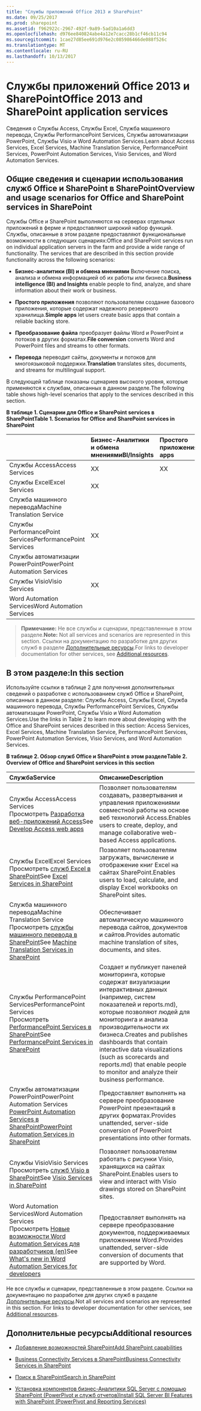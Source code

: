 ```yaml
---
title: "Службы приложений Office 2013 и SharePoint"
ms.date: 09/25/2017
ms.prod: sharepoint
ms.assetid: f962922c-2967-492f-9a89-5ad10a1a6dd3
ms.openlocfilehash: d976ee840824abe4a12e7cacc28b1cf46cb11c94
ms.sourcegitcommit: 1cae27d85ee691d976e2c085986466de088f526c
ms.translationtype: MT
ms.contentlocale: ru-RU
ms.lasthandoff: 10/13/2017
---
```

# <a name="office-2013-and-sharepoint-application-services"></a><span data-ttu-id="52938-102">Службы приложений Office 2013 и SharePoint</span><span class="sxs-lookup"><span data-stu-id="52938-102">Office 2013 and SharePoint application services</span></span>
<span data-ttu-id="52938-103">Сведения о Службы Access, Службы Excel, Служба машинного перевода, Службы PerformancePoint Services, Службы автоматизации PowerPoint, Службы Visio и Word Automation Services.</span><span class="sxs-lookup"><span data-stu-id="52938-103">Learn about Access Services, Excel Services, Machine Translation Service, PerformancePoint Services, PowerPoint Automation Services, Visio Services, and Word Automation Services.</span></span>
## <a name="overview-and-usage-scenarios-for-office-and-sharepoint-services-in-sharepoint"></a><span data-ttu-id="52938-104">Общие сведения и сценарии использования служб Office и SharePoint в SharePoint</span><span class="sxs-lookup"><span data-stu-id="52938-104">Overview and usage scenarios for Office and SharePoint services in SharePoint</span></span>
<span data-ttu-id="52938-105"><a name="bkmk_servicesOverview"> </a></span><span class="sxs-lookup"><span data-stu-id="52938-105"></span></span>

<span data-ttu-id="52938-p101">Службы Office и SharePoint выполняются на серверах отдельных приложений в ферме и предоставляют широкий набор функций. Службы, описанные в этом разделе предоставляют функциональные возможности в следующих сценариях:</span><span class="sxs-lookup"><span data-stu-id="52938-p101">Office and SharePoint services run on individual application servers in the farm and provide a wide range of functionality. The services that are described in this section provide functionality across the following scenarios:</span></span>
  
    
    

- <span data-ttu-id="52938-108">**Бизнес-аналитики (BI) и обмена мнениями** Включение поиска, анализа и обмена информацией об их работы или бизнеса.</span><span class="sxs-lookup"><span data-stu-id="52938-108">**Business intelligence (BI) and Insights** enable people to find, analyze, and share information about their work or business.</span></span>
    
  
- <span data-ttu-id="52938-109">**Простого приложения** позволяют пользователям создание базового приложения, которые содержат надежного резервного хранилища.</span><span class="sxs-lookup"><span data-stu-id="52938-109">**Simple apps** let users create basic apps that contain a reliable backing store.</span></span>
    
  
- <span data-ttu-id="52938-110">**Преобразование файла** преобразует файлы Word и PowerPoint и потоков в других форматах.</span><span class="sxs-lookup"><span data-stu-id="52938-110">**File conversion** converts Word and PowerPoint files and streams to other formats.</span></span>
    
  
- <span data-ttu-id="52938-111">**Перевода** переводит сайты, документы и потоков для многоязыковой поддержки.</span><span class="sxs-lookup"><span data-stu-id="52938-111">**Translation** translates sites, documents, and streams for multilingual support.</span></span>
    
  
<span data-ttu-id="52938-112">В следующей таблице показаны сценариев высокого уровня, которые применяются к службам, описанных в данном разделе.</span><span class="sxs-lookup"><span data-stu-id="52938-112">The following table shows high-level scenarios that apply to the services described in this section.</span></span>
  
    
    

<span data-ttu-id="52938-113">**В таблице 1. Сценарии для Office и SharePoint services в SharePoint**</span><span class="sxs-lookup"><span data-stu-id="52938-113">**Table 1. Scenarios for Office and SharePoint services in SharePoint**</span></span>


||<span data-ttu-id="52938-114">**Бизнес-Аналитики и обмена мнениями**</span><span class="sxs-lookup"><span data-stu-id="52938-114">**BI/Insights**</span></span>|<span data-ttu-id="52938-115">**Простого приложения**</span><span class="sxs-lookup"><span data-stu-id="52938-115">**Simple apps**</span></span>|<span data-ttu-id="52938-116">**Преобразование файла**</span><span class="sxs-lookup"><span data-stu-id="52938-116">**File conversion**</span></span>|<span data-ttu-id="52938-117">**Преобразование**</span><span class="sxs-lookup"><span data-stu-id="52938-117">**Translation**</span></span>|
|:-----|:-----|:-----|:-----|:-----|
|<span data-ttu-id="52938-118">Службы Access</span><span class="sxs-lookup"><span data-stu-id="52938-118">Access Services</span></span>  <br/> |<span data-ttu-id="52938-119">X</span><span class="sxs-lookup"><span data-stu-id="52938-119">X</span></span>  <br/> |<span data-ttu-id="52938-120">X</span><span class="sxs-lookup"><span data-stu-id="52938-120">X</span></span>  <br/> |||
|<span data-ttu-id="52938-121">Службы Excel</span><span class="sxs-lookup"><span data-stu-id="52938-121">Excel Services</span></span>  <br/> |<span data-ttu-id="52938-122">X</span><span class="sxs-lookup"><span data-stu-id="52938-122">X</span></span>  <br/> ||||
|<span data-ttu-id="52938-123">Служба машинного перевода</span><span class="sxs-lookup"><span data-stu-id="52938-123">Machine Translation Service</span></span>  <br/> ||||<span data-ttu-id="52938-124">X</span><span class="sxs-lookup"><span data-stu-id="52938-124">X</span></span>  <br/> |
|<span data-ttu-id="52938-125">Службы PerformancePoint Services</span><span class="sxs-lookup"><span data-stu-id="52938-125">PerformancePoint Services</span></span>  <br/> |<span data-ttu-id="52938-126">X</span><span class="sxs-lookup"><span data-stu-id="52938-126">X</span></span>  <br/> ||||
|<span data-ttu-id="52938-127">Службы автоматизации PowerPoint</span><span class="sxs-lookup"><span data-stu-id="52938-127">PowerPoint Automation Services</span></span>  <br/> |||<span data-ttu-id="52938-128">X</span><span class="sxs-lookup"><span data-stu-id="52938-128">X</span></span>  <br/> ||
|<span data-ttu-id="52938-129">Службы Visio</span><span class="sxs-lookup"><span data-stu-id="52938-129">Visio Services</span></span>  <br/> |<span data-ttu-id="52938-130">X</span><span class="sxs-lookup"><span data-stu-id="52938-130">X</span></span>  <br/> ||||
|<span data-ttu-id="52938-131">Word Automation Services</span><span class="sxs-lookup"><span data-stu-id="52938-131">Word Automation Services</span></span>  <br/> |||<span data-ttu-id="52938-132">X</span><span class="sxs-lookup"><span data-stu-id="52938-132">X</span></span>  <br/> ||
   

> <span data-ttu-id="52938-133">**Примечание:** Не все службы и сценарии, представленные в этом разделе.</span><span class="sxs-lookup"><span data-stu-id="52938-133">**Note:** Not all services and scenarios are represented in this section.</span></span> <span data-ttu-id="52938-134">Ссылки на документацию по разработке для других служб в разделе [Дополнительные ресурсы](#bkmk_Resources).</span><span class="sxs-lookup"><span data-stu-id="52938-134">For links to developer documentation for other services, see  [Additional resources](#bkmk_Resources).</span></span> 
  
    
    


## <a name="in-this-section"></a><span data-ttu-id="52938-135">В этом разделе:</span><span class="sxs-lookup"><span data-stu-id="52938-135">In this section</span></span>
<span data-ttu-id="52938-136"><a name="bkmk_inThisSection"> </a></span><span class="sxs-lookup"><span data-stu-id="52938-136"></span></span>

<span data-ttu-id="52938-137">Используйте ссылки в таблице 2 для получения дополнительных сведений о разработке с использованием служб Office и SharePoint, описанных в данном разделе: Службы Access, Службы Excel, Служба машинного перевода, Службы PerformancePoint Services, Службы автоматизации PowerPoint, Службы Visio и Word Automation Services.</span><span class="sxs-lookup"><span data-stu-id="52938-137">Use the links in Table 2 to learn more about developing with the Office and SharePoint services described in this section: Access Services, Excel Services, Machine Translation Service, PerformancePoint Services, PowerPoint Automation Services, Visio Services, and Word Automation Services.</span></span> 
  
    
    

<span data-ttu-id="52938-138">**В таблице 2. Обзор служб Office и SharePoint в этом разделе**</span><span class="sxs-lookup"><span data-stu-id="52938-138">**Table 2. Overview of Office and SharePoint services in this section**</span></span>


|<span data-ttu-id="52938-139">**Служба**</span><span class="sxs-lookup"><span data-stu-id="52938-139">**Service**</span></span>|<span data-ttu-id="52938-140">**Описание**</span><span class="sxs-lookup"><span data-stu-id="52938-140">**Description**</span></span>|
|:-----|:-----|
|<span data-ttu-id="52938-141">Службы Access</span><span class="sxs-lookup"><span data-stu-id="52938-141">Access Services</span></span>  <br/> <span data-ttu-id="52938-142">Просмотреть  [Разработка веб-приложений Access](develop-access-web-apps.md)</span><span class="sxs-lookup"><span data-stu-id="52938-142">See  [Develop Access web apps](develop-access-web-apps.md)</span></span> <br/> |<span data-ttu-id="52938-143">Позволяет пользователям создавать, развертывания и управления приложениями совместной работы на основе веб технологий Access.</span><span class="sxs-lookup"><span data-stu-id="52938-143">Enables users to create, deploy, and manage collaborative web-based Access applications.</span></span>  <br/> |
|<span data-ttu-id="52938-144">Службы Excel</span><span class="sxs-lookup"><span data-stu-id="52938-144">Excel Services</span></span>  <br/> <span data-ttu-id="52938-145">Просмотреть [служб Excel в SharePoint](excel-services-in-sharepoint.md)</span><span class="sxs-lookup"><span data-stu-id="52938-145">See  [Excel Services in SharePoint](excel-services-in-sharepoint.md)</span></span> <br/> |<span data-ttu-id="52938-146">Позволяет пользователям загружать, вычисление и отображение книг Excel на сайтах SharePoint.</span><span class="sxs-lookup"><span data-stu-id="52938-146">Enables users to load, calculate, and display Excel workbooks on SharePoint sites.</span></span>  <br/> |
|<span data-ttu-id="52938-147">Служба машинного перевода</span><span class="sxs-lookup"><span data-stu-id="52938-147">Machine Translation Service</span></span>  <br/> <span data-ttu-id="52938-148">Просмотреть [службы машинного перевода в SharePoint](machine-translation-services-in-sharepoint.md)</span><span class="sxs-lookup"><span data-stu-id="52938-148">See  [Machine Translation Services in SharePoint](machine-translation-services-in-sharepoint.md)</span></span> <br/> |<span data-ttu-id="52938-149">Обеспечивает автоматическую машинного перевода сайтов, документов и сайтов.</span><span class="sxs-lookup"><span data-stu-id="52938-149">Provides automatic machine translation of sites, documents, and sites.</span></span>  <br/> |
|<span data-ttu-id="52938-150">Службы PerformancePoint Services</span><span class="sxs-lookup"><span data-stu-id="52938-150">PerformancePoint Services</span></span>  <br/> <span data-ttu-id="52938-151">Просмотреть [PerformancePoint Services в SharePoint](performancepoint-services-in-sharepoint.md)</span><span class="sxs-lookup"><span data-stu-id="52938-151">See  [PerformancePoint Services in SharePoint](performancepoint-services-in-sharepoint.md)</span></span> <br/> |<span data-ttu-id="52938-152">Создает и публикует панелей мониторинга, которые содержат визуализации интерактивных данных (например, систем показателей и reports.md), которые позволяют людей для мониторинга и анализа производительности их бизнеса.</span><span class="sxs-lookup"><span data-stu-id="52938-152">Creates and publishes dashboards that contain interactive data visualizations (such as scorecards and reports.md) that enable people to monitor and analyze their business performance.</span></span>  <br/> |
|<span data-ttu-id="52938-153">Службы автоматизации PowerPoint</span><span class="sxs-lookup"><span data-stu-id="52938-153">PowerPoint Automation Services</span></span>  <br/>  [<span data-ttu-id="52938-154">PowerPoint Automation Services в SharePoint</span><span class="sxs-lookup"><span data-stu-id="52938-154">PowerPoint Automation Services in SharePoint</span></span>](powerpoint-automation-services-in-sharepoint.md) <br/> |<span data-ttu-id="52938-155">Предоставляет выполнять на сервере преобразование PowerPoint презентаций в других форматах.</span><span class="sxs-lookup"><span data-stu-id="52938-155">Provides unattended, server-side conversion of PowerPoint presentations into other formats.</span></span>  <br/> |
|<span data-ttu-id="52938-156">Службы Visio</span><span class="sxs-lookup"><span data-stu-id="52938-156">Visio Services</span></span>  <br/> <span data-ttu-id="52938-157">Просмотреть [служб Visio в SharePoint](visio-services-in-sharepoint.md)</span><span class="sxs-lookup"><span data-stu-id="52938-157">See  [Visio Services in SharePoint](visio-services-in-sharepoint.md)</span></span> <br/> |<span data-ttu-id="52938-158">Позволяет пользователям работать с рисунки Visio, хранящихся на сайтах SharePoint.</span><span class="sxs-lookup"><span data-stu-id="52938-158">Enables users to view and interact with Visio drawings stored on SharePoint sites.</span></span>  <br/> |
|<span data-ttu-id="52938-159">Word Automation Services</span><span class="sxs-lookup"><span data-stu-id="52938-159">Word Automation Services</span></span>  <br/> <span data-ttu-id="52938-160">Просмотреть  [Новые возможности Word Automation Services для разработчиков (en)](what-s-new-in-word-automation-services-for-developers.md)</span><span class="sxs-lookup"><span data-stu-id="52938-160">See  [What's new in Word Automation Services for developers](what-s-new-in-word-automation-services-for-developers.md)</span></span> <br/> |<span data-ttu-id="52938-161">Предоставляет выполнять на сервере преобразование документов, поддерживаемых приложением Word.</span><span class="sxs-lookup"><span data-stu-id="52938-161">Provides unattended, server-side conversion of documents that are supported by Word.</span></span>  <br/> |
   
<span data-ttu-id="52938-p103">Не все службы и сценарии, представленные в этом разделе. Ссылки на документацию по разработке для других служб в разделе  [Дополнительные ресурсы](#bkmk_Resources).</span><span class="sxs-lookup"><span data-stu-id="52938-p103">Not all services and scenarios are represented in this section. For links to developer documentation for other services, see  [Additional resources](#bkmk_Resources).</span></span>
  
    
    

## <a name="additional-resources"></a><span data-ttu-id="52938-164">Дополнительные ресурсы</span><span class="sxs-lookup"><span data-stu-id="52938-164">Additional resources</span></span>
<span data-ttu-id="52938-165"><a name="bkmk_Resources"> </a></span><span class="sxs-lookup"><span data-stu-id="52938-165"></span></span>


-  [<span data-ttu-id="52938-166">Добавление возможностей SharePoint</span><span class="sxs-lookup"><span data-stu-id="52938-166">Add SharePoint capabilities</span></span>](add-sharepoint-capabilities.md)
    
  
-  [<span data-ttu-id="52938-167">Business Connectivity Services в SharePoint</span><span class="sxs-lookup"><span data-stu-id="52938-167">Business Connectivity Services in SharePoint</span></span>](business-connectivity-services-in-sharepoint.md)
    
  
-  [<span data-ttu-id="52938-168">Поиск в SharePoint</span><span class="sxs-lookup"><span data-stu-id="52938-168">Search in SharePoint</span></span>](search-in-sharepoint.md)
    
  
-  [<span data-ttu-id="52938-169">Установка компонентов бизнес-Аналитики SQL Server с помощью SharePoint (PowerPivot и служб отчетов)</span><span class="sxs-lookup"><span data-stu-id="52938-169">Install SQL Server BI Features with SharePoint (PowerPivot and Reporting Services)</span></span>](http://msdn.microsoft.com/ru-ru/library/hh231671)
    
  

